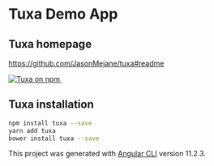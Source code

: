 # Tuxa Demo App<p align="center">

## Tuxa homepage

https://github.com/JasonMejane/tuxa#readme
<p>
  <a href="https://www.npmjs.com/tuxa">
    <img src="https://img.shields.io/npm/v/tuxa.svg?logo=npm&logoColor=fff&label=NPM+package&color=limegreen" alt="Tuxa on npm" />
  </a>&nbsp;
</p>

## Tuxa installation

```sh
npm install tuxa --save
yarn add tuxa
bower install tuxa --save
```

This project was generated with [Angular CLI](https://github.com/angular/angular-cli) version 11.2.3.
